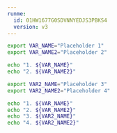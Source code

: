 ```yaml
---
runme:
  id: 01HW1677G0SDVNNYEDJS3PBKS4
  version: v3
---
```


```sh {"id":"01HW167A4SWNJ0AQZGNZ1Z38XZ","name":"vars"}
export VAR_NAME="Placeholder 1"
export VAR_NAME2="Placeholder 2"

echo "1. ${VAR_NAME}"
echo "2. ${VAR_NAME2}"
```

```sh {"id":"01HW1B541A9P8BVBJZJ4E1XV1F","name":"vars2"}
export VAR2_NAME="Placeholder 3"
export VAR2_NAME2="Placeholder 4"

echo "1. ${VAR_NAME}"
echo "2. ${VAR_NAME2}"
echo "3. ${VAR2_NAME}"
echo "4. ${VAR2_NAME2}"
```
